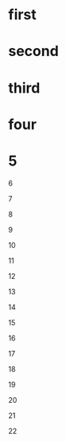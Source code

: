 # first

# second

# third

# four

# 5

6

7

8

9

10

11

12

13

14

15

16

17

18

19

20

21

22